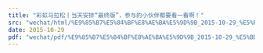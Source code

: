 ```yaml
---
title: "彩虹马拉松丨当天安排“最终版”，参与的小伙伴都要看一看啊！"
src: "wechat/html/%E9%85%B7%E5%84%BF%E8%AE%BA%E5%9D%9B_2015-10-29_%E5%BD%A9%E8%99%B9%E9%A9%AC%E6%8B%89%E6%9D%BE%E4%B8%A8%E5%BD%93%E5%A4%A9%E5%AE%89%E6%8E%92%E2%80%9C%E6%9C%80%E7%BB%88%E7%89%88%E2%80%9D%EF%BC%8C%E5%8F%82%E4%B8%8E%E7%9A%84%E5%B0%8F%E4%BC%99%E4%BC%B4%E9%83%BD%E8%A6%81%E7%9C%8B%E4%B8%80%E7%9C%8B%E5%95%8A%EF%BC%81.html"
date: 2015-10-29
pdf: "wechat/pdf/%E9%85%B7%E5%84%BF%E8%AE%BA%E5%9D%9B_2015-10-29_%E5%BD%A9%E8%99%B9%E9%A9%AC%E6%8B%89%E6%9D%BE%E4%B8%A8%E5%BD%93%E5%A4%A9%E5%AE%89%E6%8E%92%E2%80%9C%E6%9C%80%E7%BB%88%E7%89%88%E2%80%9D%EF%BC%8C%E5%8F%82%E4%B8%8E%E7%9A%84%E5%B0%8F%E4%BC%99%E4%BC%B4%E9%83%BD%E8%A6%81%E7%9C%8B%E4%B8%80%E7%9C%8B%E5%95%8A%EF%BC%81.pdf"
---
```

